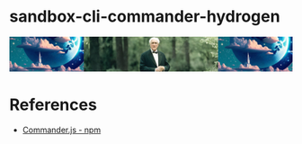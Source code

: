 # sandbox-cli-commander-hydrogen

<img src="https://github.com/churchofscyence/resources/blob/main/banners/banner-thomas-edison.png" alt="Thomas Edison">


# References
* [Commander.js - npm](https://www.npmjs.com/package/commander)